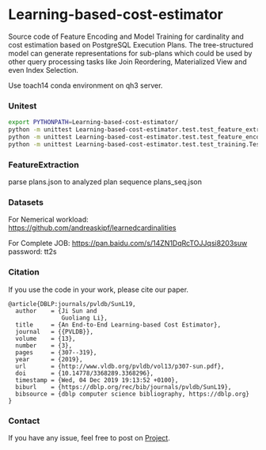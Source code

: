 # Learning-based-cost-estimator

Source code of Feature Encoding and Model Training for cardinality and cost estimation based on PostgreSQL Execution Plans.
The tree-structured model can generate representations for sub-plans which could be used by other query processing tasks like Join Reordering,
Materialized View and even Index Selection.

Use toach14 conda environment on qh3 server.

### Unitest
```bash
export PYTHONPATH=Learning-based-cost-estimator/
python -m unittest Learning-based-cost-estimator.test.test_feature_extraction.TestFeatureExtraction
python -m unittest Learning-based-cost-estimator.test.test_feature_encoding.TestFeatureEncoding
python -m unittest Learning-based-cost-estimator.test.test_training.TestTraining
```

### FeatureExtraction
parse plans.json to analyzed plan sequence plans_seq.json

### Datasets
For Nemerical workload: https://github.com/andreaskipf/learnedcardinalities  

For Complete JOB: https://pan.baidu.com/s/14ZN1DqRcTOJJqsi8203suw  password: tt2s

### Citation
If you use the code in your work, please cite our paper.  
```
@article{DBLP:journals/pvldb/SunL19,
  author    = {Ji Sun and
               Guoliang Li},
  title     = {An End-to-End Learning-based Cost Estimator},
  journal   = {{PVLDB}},
  volume    = {13},
  number    = {3},
  pages     = {307--319},
  year      = {2019},
  url       = {http://www.vldb.org/pvldb/vol13/p307-sun.pdf},
  doi       = {10.14778/3368289.3368296},
  timestamp = {Wed, 04 Dec 2019 19:13:52 +0100},
  biburl    = {https://dblp.org/rec/bib/journals/pvldb/SunL19},
  bibsource = {dblp computer science bibliography, https://dblp.org}
}
```

### Contact
If you have any issue, feel free to post on [Project](https://github.com/greatji/Learning-based-cost-estimator).
